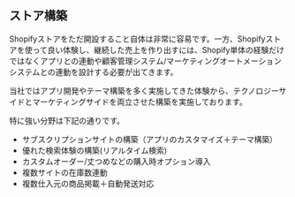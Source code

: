 ## ストア構築

Shopifyストアをただ開設すること自体は非常に容易です。一方、Shopifyストアを使って良い体験し、継続した売上を作り出すには、Shopify単体の経験だけではなくアプリとの連動や顧客管理システム/マーケティングオートメーションシステムとの連動を設計する必要が出てきます。

当社ではアプリ開発やテーマ構築を多く実施してきた体験から、テクノロジーサイドとマーケティングサイドを両立させた構築を実施しております。

特に強い分野は下記の通りです。

* サブスクリプションサイトの構築（アプリのカスタマイズ＋テーマ構築）
* 優れた検索体験の構築(リアルタイム検索)
* カスタムオーダー/丈つめなどの購入時オプション導入
* 複数サイトの在庫数連動
* 複数仕入元の商品掲載＋自動発送対応

